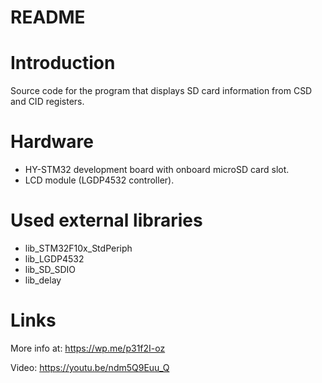 # README #

Introduction
=
Source code for the program that displays SD card information from CSD and CID registers.

Hardware
=
* HY-STM32 development board with onboard microSD card slot.
* LCD module (LGDP4532 controller).

Used external libraries
=
* lib_STM32F10x_StdPeriph
* lib_LGDP4532
* lib_SD_SDIO
* lib_delay

Links
=
More info at: https://wp.me/p31f2I-oz

Video: https://youtu.be/ndm5Q9Euu_Q
